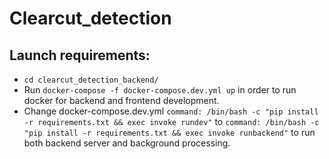 # Clearcut_detection  
## Launch requirements:  
* `cd clearcut_detection_backend/`  
* Run `docker-compose -f docker-compose.dev.yml up` in order to run docker for backend and frontend development.  
* Change docker-compose.dev.yml `command: /bin/bash -c "pip install -r requirements.txt && exec invoke rundev"` to `command: /bin/bash -c "pip install -r requirements.txt && exec invoke runbackend"` to run both backend server and background processing.
